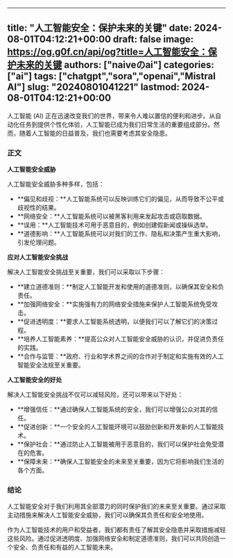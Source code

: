 
---
title: "人工智能安全：保护未来的关键"
date: 2024-08-01T04:12:21+00:00
draft: false
image: https://og.g0f.cn/api/og?title=人工智能安全：保护未来的关键
authors: ["naiveのai"]
categories: ["ai"]
tags: ["chatgpt","sora","openai","Mistral AI"]
slug: "20240801041221"
lastmod: 2024-08-01T04:12:21+00:00
---
人工智能 (AI) 正在迅速改变我们的世界，带来令人难以置信的便利和进步。从自动化任务到提供个性化体验，人工智能已成为我们日常生活的重要组成部分。然而，随着人工智能的日益普及，我们也需要考虑其安全隐患。

### 正文

**人工智能安全威胁**

人工智能安全威胁多种多样，包括：

* **偏见和歧视：**人工智能系统可以反映训练它们的偏见，从而导致不公平或歧视性的结果。
* **网络安全：**人工智能系统可以被黑客利用来发起攻击或窃取数据。
* **误用：**人工智能技术可用于恶意目的，例如创建假新闻或操纵选举。
* **道德影响：**人工智能系统可以对我们的工作、隐私和决策产生重大影响，引发伦理问题。

**应对人工智能安全挑战**

解决人工智能安全挑战至关重要，我们可以采取以下步骤：

* **建立道德准则：**制定人工智能开发和使用的道德准则，以确保其安全和负责任。
* **加强网络安全：**实施强有力的网络安全措施来保护人工智能系统免受攻击。
* **促进透明度：**要求人工智能系统透明，以便我们可以了解它们的决策过程。
* **培养人工智能素养：**提高公众对人工智能安全威胁的认识，并促进负责任的实践。
* **合作与监管：**政府、行业和学术界之间的合作对于制定和实施有效的人工智能安全法规至关重要。

**人工智能安全的好处**

解决人工智能安全挑战不仅可以减轻风险，还可以带来以下好处：

* **增强信任：**通过确保人工智能系统的安全，我们可以增强公众对其的信任。
* **促进创新：**一个安全的人工智能环境可以鼓励创新和开发新的人工智能技术。
* **保护社会：**通过防止人工智能被用于恶意目的，我们可以保护社会免受潜在的危害。
* **保障未来：**确保人工智能安全的未来至关重要，因为它将影响我们生活的各个方面。

### 结论

人工智能安全对于我们利用其全部潜力的同时保护我们的未来至关重要。通过采取主动措施来解决人工智能安全威胁，我们可以确保其负责任和安全地使用。

作为人工智能技术的用户和受益者，我们都有责任了解其安全隐患并采取措施减轻这些风险。通过促进透明度、加强网络安全和制定道德准则，我们可以共同创造一个安全、负责任和有益的人工智能未来。